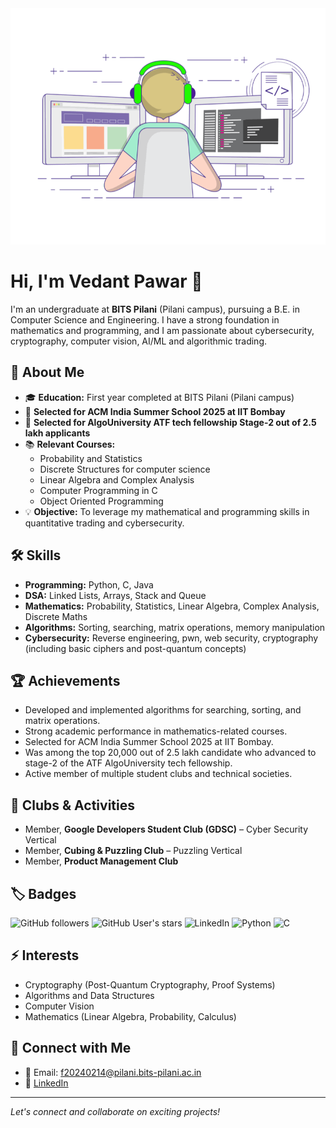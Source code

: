 <img align="centre" alt="Banner" src="https://raw.githubusercontent.com/devSouvik/devSouvik/master/gif3.gif" />

# Hi, I'm Vedant Pawar 👋

I'm an undergraduate at **BITS Pilani** (Pilani campus), pursuing a B.E. in Computer Science and Engineering. I have a strong foundation in mathematics and programming, and I am passionate about cybersecurity, cryptography, computer vision, AI/ML and algorithmic trading.

## 🚀 About Me

- 🎓 **Education:** First year completed at BITS Pilani (Pilani campus)
- 🏅 **Selected for ACM India Summer School 2025 at IIT Bombay**
- 🏅 **Selected for AlgoUniversity ATF tech fellowship Stage-2 out of 2.5 lakh applicants**
- 📚 **Relevant Courses:**
  - Probability and Statistics
  - Discrete Structures for computer science
  - Linear Algebra and Complex Analysis
  - Computer Programming in C
  - Object Oriented Programming
- 💡 **Objective:** To leverage my mathematical and programming skills in quantitative trading and cybersecurity.

## 🛠️ Skills

- **Programming:** Python, C, Java
- **DSA:** Linked Lists, Arrays, Stack and Queue
- **Mathematics:** Probability, Statistics, Linear Algebra, Complex Analysis, Discrete Maths
- **Algorithms:** Sorting, searching, matrix operations, memory manipulation
- **Cybersecurity:** Reverse engineering, pwn, web security, cryptography (including basic ciphers and post-quantum concepts)

## 🏆 Achievements

- Developed and implemented algorithms for searching, sorting, and matrix operations.
- Strong academic performance in mathematics-related courses.
- Selected for ACM India Summer School 2025 at IIT Bombay.
- Was among the top 20,000 out of 2.5 lakh candidate who advanced to stage-2 of the ATF AlgoUniversity tech fellowship.
- Active member of multiple student clubs and technical societies.

## 🤝 Clubs & Activities

- Member, **Google Developers Student Club (GDSC)** – Cyber Security Vertical
- Member, **Cubing & Puzzling Club** – Puzzling Vertical
- Member, **Product Management Club**

## 🏷️ Badges

![GitHub followers](https://img.shields.io/github/followers/VEDANT-CPU?label=Follow&style=social)
![GitHub User's stars](https://img.shields.io/github/stars/VEDANT-CPU?affiliations=OWNER%2CCOLLABORATOR&style=social)
![LinkedIn](https://img.shields.io/badge/LinkedIn-Connect-blue?logo=linkedin)
![Python](https://img.shields.io/badge/Python-3776AB?style=for-the-badge&logo=python&logoColor=white)
![C](https://img.shields.io/badge/C-00599C?style=for-the-badge&logo=c&logoColor=white)


## ⚡ Interests

- Cryptography (Post-Quantum Cryptography, Proof Systems)
- Algorithms and Data Structures
- Computer Vision
- Mathematics (Linear Algebra, Probability, Calculus)

## 🔗 Connect with Me

- 📧 Email: f20240214@pilani.bits-pilani.ac.in
- 💼 [LinkedIn](https://linkedin.com/in/vedant-pawar-a81168320)

---

*Let's connect and collaborate on exciting projects!*
